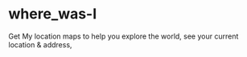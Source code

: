 # where_was-I
 
Get My location maps to help you explore the world, see your current location & address,
